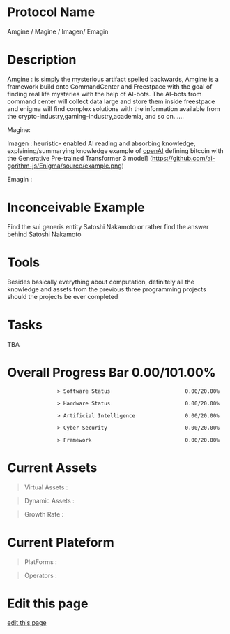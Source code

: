 # Protocol Name

Amgine / Magine / Imagen/ Emagin

# Description

Amgine : is simply the mysterious artifact spelled backwards, Amgine is a framework build onto CommandCenter and Freestpace with the goal of finding real life mysteries with the help of AI-bots. The AI-bots from command center will collect data large and store them inside freestpace and enigma will find complex solutions with the information available from the crypto-industry,gaming-industry,academia, and so on......

Magine:

Imagen : heuristic- enabled AI reading and absorbing knowledge, explaining/summarying knowledge example of [openAI](https://openai.com/) defining bitcoin with the Generative Pre-trained Transformer 3 model] (https://github.com/ai-gorithm-js/Enigma/source/example.png)

Emagin :

# Inconceivable Example

Find the sui generis entity Satoshi Nakamoto or rather find the answer behind Satoshi Nakamoto

# Tools

Besides basically everything about computation, definitely all the knowledge and assets from the previous three programming projects should the projects be ever completed

# Tasks

TBA

# Overall Progress Bar 0.00/101.00%

                    > Software Status                        0.00/20.00%

                    > Hardware Status                        0.00/20.00%

                    > Artificial Intelligence                0.00/20.00%

                    > Cyber Security                         0.00/20.00%

                    > Framework                              0.00/20.00%

# Current Assets

> Virtual Assets :

> Dynamic Assets :

> Growth Rate :

# Current Plateform

> PlatForms :

> Operators :

# Edit this page

<span class="edit-link"><a href="https://github.com/ai-gorithm-js/Enigma/edit/main/README.md" target="_blank"><i class="fa fa-github"></i> edit this page</a></span>
